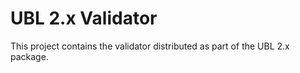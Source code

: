 # UBL 2.x Validator

This project contains the validator distributed as part of the UBL 2.x package.